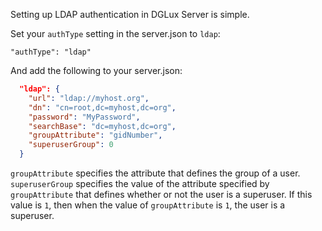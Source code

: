 Setting up LDAP authentication in DGLux Server is simple.

Set your `authType` setting in the server.json to `ldap`:
```
"authType": "ldap"
```


And add the following to your server.json:

```json
  "ldap": {
    "url": "ldap://myhost.org",
    "dn": "cn=root,dc=myhost,dc=org",
    "password": "MyPassword",
    "searchBase": "dc=myhost,dc=org",
    "groupAttribute": "gidNumber",
    "superuserGroup": 0
  }
```

`groupAttribute` specifies the attribute that defines the group of a user.
`superuserGroup` specifies the value of the attribute specified by `groupAttribute` that defines whether or not the user is a superuser. If this value is `1`, then when the value of `groupAttribute` is `1`, the user is a superuser.
